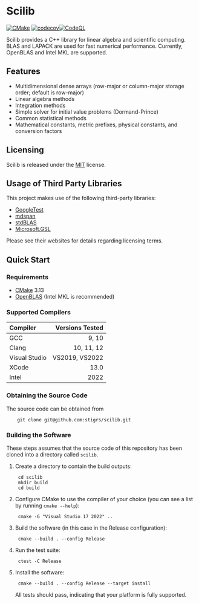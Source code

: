 # Scilib 
[![CMake](https://github.com/stigrs/scilib/actions/workflows/cmake.yml/badge.svg?branch=main)](https://github.com/stigrs/scilib/actions/workflows/cmake.yml) [![codecov](https://codecov.io/gh/stigrs/scilib/branch/main/graph/badge.svg?token=IBOP66BJ5C)](https://codecov.io/gh/stigrs/scilib)[![CodeQL](https://github.com/stigrs/scilib/actions/workflows/codeql-analysis.yml/badge.svg?branch=main)](https://github.com/stigrs/scilib/actions/workflows/codeql-analysis.yml)

Scilib provides a C++ library for linear algebra and scientific computing.
BLAS and LAPACK are used for fast numerical performance. Currently, OpenBLAS
and Intel MKL are supported.

## Features

* Multidimensional dense arrays (row-major or column-major storage order; default is row-major)
* Linear algebra methods
* Integration methods
* Simple solver for initial value problems (Dormand-Prince)
* Common statistical methods
* Mathematical constants, metric prefixes, physical constants, and conversion factors

## Licensing

Scilib is released under the [MIT](LICENSE) license.

## Usage of Third Party Libraries

This project makes use of the following third-party libraries:
* [GoogleTest](https://github.com/google/googletest) 
* [mdspan](https://github.com/kokkos/mdspan)
* [stdBLAS](https://github.com/kokkos/stdBLAS)
* [Microsoft.GSL](https://github.com/microsoft/GSL)

Please see their websites for details regarding licensing terms.

## Quick Start

### Requirements

* [CMake](https://cmake.org) 3.13
* [OpenBLAS](https://www.openblas.net/) (Intel MKL is recommended)

### Supported Compilers

| Compiler      | Versions Tested |
|:--------------|----------------:|
| GCC           | 9, 10           |
| Clang         | 10, 11, 12      |
| Visual Studio | VS2019, VS2022  |
| XCode         | 13.0            |
| Intel         | 2022            |

### Obtaining the Source Code

The source code can be obtained from

        git clone git@github.com:stigrs/scilib.git

### Building the Software

These steps assumes that the source code of this repository has been cloned
into a directory called `scilib`.

1. Create a directory to contain the build outputs:

        cd scilib
        mkdir build
        cd build

2. Configure CMake to use the compiler of your choice (you can see a list by
   running `cmake --help`):

        cmake -G "Visual Studio 17 2022" ..

3. Build the software (in this case in the Release configuration):

        cmake --build . --config Release

4. Run the test suite:

        ctest -C Release

5. Install the software:

        cmake --build . --config Release --target install

   All tests should pass, indicating that your platform is fully supported.
